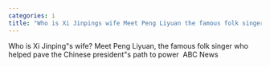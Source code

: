 ```yaml
---
categories: i
title: "Who is Xi Jinpings wife Meet Peng Liyuan the famous folk singer who helped pave the Chinese presidents path to power  ABC News"
---
```

Who is Xi Jinping"s wife? Meet Peng Liyuan, the famous folk singer who helped pave the Chinese president"s path to power&nbsp;&nbsp;ABC News